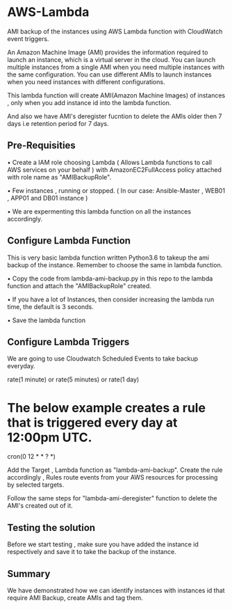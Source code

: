 # AWS-Lambda
AMI backup of the instances using AWS Lambda function with CloudWatch event triggers.

An Amazon Machine Image (AMI) provides the information required to launch an instance, which is a virtual server in the cloud. You can launch multiple instances from a single AMI when you need multiple instances with the same configuration. You can use different AMIs to launch instances when you need instances with different configurations.

This lambda function will create AMI(Amazon Machine Images) of instances , only when you add instance id into the lambda function.

And also we have AMI's deregister fucntion to delete the AMIs older then 7 days i.e retention period for 7 days.

 Pre-Requisities
 ----------------
  •	Create a IAM role choosing Lambda ( Allows Lambda functions to call AWS services on your behalf ) with AmazonEC2FullAccess policy attached with role name as "AMIBackupRole".
  
  •	Few instances , running or stopped. ( In our case: Ansible-Master , WEB01 , APP01 and DB01 instance )
  
  •	We are expermenting this lambda function on all the instances accordingly.

 Configure Lambda Function
 -------------------------
 This is very basic lambda function written Python3.6 to takeup the ami backup of the instance.
 Remember to choose the same in lambda function.
 
  • Copy the code from lambda-ami-backup.py in this repo to the lambda function and attach the "AMIBackupRole" created.
  
  • If you have a lot of Instances, then consider increasing the lambda run time, the default is 3 seconds.
  
  • Save the lambda function
  
  Configure Lambda Triggers
  -------------------------
  We are going to use Cloudwatch Scheduled Events to take backup everyday.
  
  rate(1 minute)
  or
  rate(5 minutes)
  or
  rate(1 day)
  
  # The below example creates a rule that is triggered every day at 12:00pm UTC.
  
  cron(0 12 * * ? *)
  
  Add the Target , Lambda function as "lambda-ami-backup".
  Create the rule accordingly , Rules route events from your AWS resources for processing by selected targets.
  
  Follow the same steps for "lambda-ami-deregister" function to delete the AMI's created out of it.
  
  Testing the solution
  --------------------
  Before we start testing , make sure you have added the instance id respectively and save it to take the backup of the instance.
  
  Summary
  -------
  We have demonstrated how we can identify instances with instances id that require AMI Backup, create AMIs and tag them.
